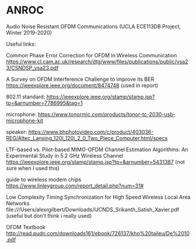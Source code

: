 # ANROC
Audio Noise Resistant OFDM Communications (UCLA ECE113DB Project, Winter 2019-2020)

Useful links:

Common Phase Error Correction for OFDM in Wireless Communication
https://www.cl.cam.ac.uk/research/dtg/www/files/publications/public/vsa23/CSNDSP_vsa23.pdf

A Survey on OFDM Interference Challenge to improve its BER
https://ieeexplore.ieee.org/document/8474748
(used in report)

802.11 standard:
https://ieeexplore.ieee.org/stamp/stamp.jsp?tp=&arnumber=7786995&tag=1

microphone:
https://www.tonormic.com/products/tonor-tc-2030-usb-microphone-kit

speaker:
https://www.bhphotovideo.com/c/product/403036-REG/Altec_Lansing_120I_120i_2_0_Two_Piece_Computer.html/specs

LTF-based vs. Pilot-based MIMO-OFDM Channel
Estimation Algorithms: An Experimental Study in
5.2 GHz Wireless Channel
https://ieeexplore.ieee.org/stamp/stamp.jsp?tp=&arnumber=5431387
(not sure when I used this)

guide to wireless modem chips
https://www.linleygroup.com/report_detail.php?num=31#

Low Complexity Timing Synchronization for High Speed Wireless Local Area Networks
file:///Users/alexrgilbert/Downloads/IJCNDS_Srikanth_Satish_Xavier.pdf
(useful but don't think i really used)

OFDM Textbook
http://read.pudn.com/downloads161/ebook/726137/kho%20taileu/De%2010.pdf
